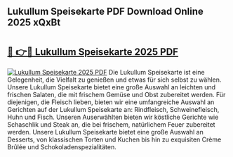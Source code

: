 ## Lukullum Speisekarte PDF Download Online 2025 xQxBt

# <h2><a href="http://gc77fx.nevu.top/?p=Lukullum+Speisekarte">🔗 👉🔴 Lukullum Speisekarte 2025 PDF</a></h2>

[![Lukullum Speisekarte 2025 PDF](https://i.imgur.com/dBaPXMq.png)](http://gc77fx.nevu.top/?p=Lukullum+Speisekarte)
Die Lukullum Speisekarte ist eine Gelegenheit, die Vielfalt zu genießen und etwas für sich selbst zu wählen. Unsere Lukullum Speisekarte bietet eine große Auswahl an leichten und frischen Salaten, die mit frischem Gemüse und Obst zubereitet werden. Für diejenigen, die Fleisch lieben, bieten wir eine umfangreiche Auswahl an Gerichten auf der Lukullum Speisekarte an: Rindfleisch, Schweinefleisch, Huhn und Fisch. Unseren Auserwählten bieten wir köstliche Gerichte wie Schaschlik und Steak an, die bei frischem, natürlichem Feuer zubereitet werden. Unsere Lukullum Speisekarte bietet eine große Auswahl an Desserts, von klassischen Torten und Kuchen bis hin zu exquisiten Crème Brûlée und Schokoladenspezialitäten.
